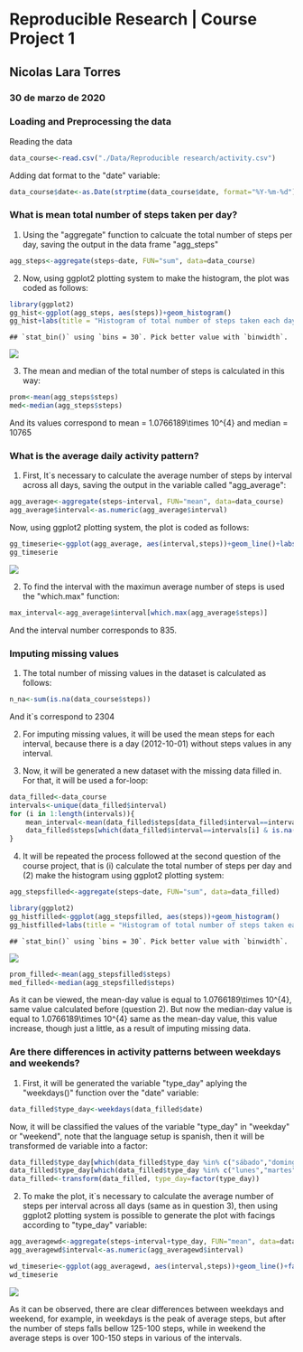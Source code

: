 # Reproducible Research | Course Project 1

## Nicolas Lara Torres
### 30 de marzo de 2020

### Loading and Preprocessing the data

Reading the data


```r
data_course<-read.csv("./Data/Reproducible research/activity.csv")
```

Adding dat format to the "date" variable:


```r
data_course$date<-as.Date(strptime(data_course$date, format="%Y-%m-%d"))
```


### What is mean total number of steps taken per day?

1. Using the "aggregate" function to calcuate the total number of steps per day, saving the output in the data frame "agg_steps"


```r
agg_steps<-aggregate(steps~date, FUN="sum", data=data_course)
```

2. Now, using ggplot2 plotting system to make the histogram, the plot was coded as follows:


```r
library(ggplot2)
gg_hist<-ggplot(agg_steps, aes(steps))+geom_histogram()
gg_hist+labs(title = "Histogram of total number of steps taken each day")+theme_bw()
```

```
## `stat_bin()` using `bins = 30`. Pick better value with `binwidth`.
```

![](histogram-1.png)<!-- -->

3. The mean and median of the total number of steps is calculated in this way:


```r
prom<-mean(agg_steps$steps)
med<-median(agg_steps$steps)
```
And its values correspond to mean = 1.0766189\times 10^{4} and median = 10765


### What is the average daily activity pattern?

1. First, It`s necessary to calculate the average number of steps by interval across all days, saving the output in the variable called "agg_average":


```r
agg_average<-aggregate(steps~interval, FUN="mean", data=data_course)
agg_average$interval<-as.numeric(agg_average$interval)
```

Now, using ggplot2 plotting system, the plot is coded as follows:


```r
gg_timeserie<-ggplot(agg_average, aes(interval,steps))+geom_line()+labs(title="Time serie of the average number of steps by interval time")
gg_timeserie
```

![](timeserie-1.png)<!-- -->

2. To find the interval with the maximun average number of steps is used the "which.max" function:


```r
max_interval<-agg_average$interval[which.max(agg_average$steps)]
```
And the interval number corresponds to 835.


### Imputing missing values

1. The total number of missing values in the dataset is calculated as follows:


```r
n_na<-sum(is.na(data_course$steps))
```

And it`s correspond to 2304

2. For imputing missing values, it will be used the mean steps for each interval, because there is a day (2012-10-01) without steps values in any interval.


3. Now, it will be generated a new dataset with the missing data filled in. For that, it will be used a for-loop:


```r
data_filled<-data_course
intervals<-unique(data_filled$interval)
for (i in 1:length(intervals)){
    mean_interval<-mean(data_filled$steps[data_filled$interval==intervals[i]], na.rm = TRUE) #calculating the median interval
    data_filled$steps[which(data_filled$interval==intervals[i] & is.na(data_filled$steps)==TRUE)]<-mean_interval #imputing the median-day value where there is a NA value
}
```

4. It will be repeated the process followed at the second question of the course project, that is (i) calculate the total number of steps per day and (2) make the histogram using ggplot2 plotting system:



```r
agg_stepsfilled<-aggregate(steps~date, FUN="sum", data=data_filled)
```


```r
library(ggplot2)
gg_histfilled<-ggplot(agg_stepsfilled, aes(steps))+geom_histogram()
gg_histfilled+labs(title = "Histogram of total number of steps taken each day (Filled version)")+theme_bw()
```

```
## `stat_bin()` using `bins = 30`. Pick better value with `binwidth`.
```

![](histogram_filled-1.png)<!-- -->


```r
prom_filled<-mean(agg_stepsfilled$steps)
med_filled<-median(agg_stepsfilled$steps)
```

As it can be viewed, the mean-day value is equal to 1.0766189\times 10^{4}, same value calculated before (question 2). But now the median-day value is equal to 1.0766189\times 10^{4} same as the mean-day value, this value increase, though just a little, as a result of imputing missing data.


### Are there differences in activity patterns between weekdays and weekends?

1. First, it will be generated the variable "type_day" aplying the "weekdays()" function over the "date" variable:


```r
data_filled$type_day<-weekdays(data_filled$date)
```

Now, it will be classified the values of the variable "type_day" in "weekday" or "weekend", note that the language setup is spanish, then it will be transformed de variable into a factor:


```r
data_filled$type_day[which(data_filled$type_day %in% c("sábado","domingo"))]<-"weekend"
data_filled$type_day[which(data_filled$type_day %in% c("lunes","martes","miércoles","jueves","viernes"))]<-"weekday"
data_filled<-transform(data_filled, type_day=factor(type_day))
```

2. To make the plot, it`s necessary to calculate the average number of steps per interval across all days (same as in question 3), then using ggplot2 plotting system is possible to generate the plot with facings according to "type_day" variable:



```r
agg_averagewd<-aggregate(steps~interval+type_day, FUN="mean", data=data_filled)
agg_averagewd$interval<-as.numeric(agg_averagewd$interval)
```


```r
wd_timeserie<-ggplot(agg_averagewd, aes(interval,steps))+geom_line()+facet_grid(.~type_day)+labs(title="Time serie of the average number of steps by interval | Weekday vs Weekend")
wd_timeserie
```

![](timeserie_wd-1.png)<!-- -->

As it can be observed, there are clear differences between weekdays and weekend, for example, in weekdays is the peak of average steps, but after the number of steps falls bellow 125-100 steps, while in weekend the average steps is over 100-150 steps in various of the intervals.


